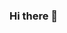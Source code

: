 ### Hi there 👋

<!--
**POsten040/Posten040** is a ✨ _special_ ✨ repository because its `README.md` (this file) appears on your GitHub profile.
[![Patrick's GitHub stats](https://github-readme-stats.vercel.app/api?username=POsten040)](https://github.com/POsten040/github-readme-stats)
Here are some ideas to get you started:

- 🔭 I’m currently working on ...
- 🌱 I’m currently learning ...
- 👯 I’m looking to collaborate on ...
- 🤔 I’m looking for help with ...
- 💬 Ask me about ...
- 📫 How to reach me: ...
- 😄 Pronouns: ...
- ⚡ Fun fact: ...
-->
